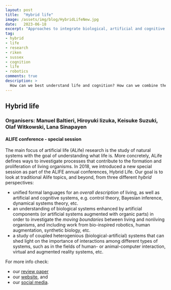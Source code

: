 ```yaml
---
layout: post
title:  "Hybrid life"
image: /assets/img/blog/HybridLifeNew.jpg
date:   2023-06-18
excerpt: "Approaches to integrate biological, artificial and cognitive systems."
tag:
- hybrid
- life
- research
- riken
- sussex
- cognition
- life
- robotics
comments: true
description: >
  How can we best understand life and cognition? How can we combine the results of different technological advances with natural organisms?
---
```



## Hybrid life
### Organisers: Manuel Baltieri, Hiroyuki Iizuka, Keisuke Suzuki, Olaf Witkowski, Lana Sinapayen
#### ALIFE conference - special session
The main focus of artificial life (ALife) research is the study of natural systems with the goal of understanding what life is. More concretely, ALife defines ways to investigate processes that contribute to the formation and proliferation of living organisms. In 2018, we introduced a new special session as part of the ALIFE annual conferences, Hybrid Life. Our goal is to look at traditional Alife topics, and beyond, from three different *hybrid* perspectives:

- unified formal languages for an *overall description* of living, as well as artificial and cognitive systems, e.g. control theory, Bayesian inference, dynamical systems theory, etc.
- an understanding of biological systems enhanced by artificial components (or artificial systems augmented with organic parts) in order to investigate the *moving boundaries* between living and nonliving organisms, and including work from bio-inspired robotics, human augmentation, synthetic biology, etc.
- a study of coupled heterogenious (biological-artificial) systems that can shed light on the importance of interactions among different types of systems, such as in the fields of human- or animal-computer interaction, virtual and augmented reality systems, etc.

For more info check:
- our [review paper](https://wires.onlinelibrary.wiley.com/doi/full/10.1002/wcs.1662)
- our [website](https://sites.google.com/view/hybridlife), and
- our [social media](https://twitter.com/HybridALife).